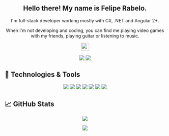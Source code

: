 
<h2 align="center">Hello there! My name is Felipe Rabelo.</h2>
<p align="center">I'm full-stack developer working mostly with C#, .NET and Angular 2+. 
</p>

<p align="center">When I'm not developing and coding, you can find me playing video games with my friends, playing guitar or listening to music.</p> 
</p>

<p align="center"
   <a align=center href="https://www.linkedin.com/in/felipe-rabelo-165543146/"><img src="https://img.shields.io/badge/linkedin-%230077B5.svg?&style=for-the-badge&logo=linkedin&logoColor=white" height=25></a> <p/>
     

<p align="center">
 <img src="https://img.shields.io/badge/Front End-magenta"> 
  <img src="https://img.shields.io/badge/Back End-blue"> 
</p>

## 🔧 Technologies & Tools

<p align="center"> 
  <img src="https://img.shields.io/badge/javascript%20-%23323330.svg?&style=for-the-badge&logo=javascript&logoColor=%23F7DF1E"/>
   <img src="https://img.shields.io/badge/html5%20-%23E34F26.svg?&style=for-the-badge&logo=html5&logoColor=white"/> 
  <img src="https://img.shields.io/badge/css3%20-%231572B6.svg?&style=for-the-badge&logo=css3&logoColor=white"/> 
   <img src="https://img.shields.io/badge/c#%20-%231572B6.svg?&style=for-the-badge&logo=c#&logoColor=white"/>
   <img src="https://img.shields.io/badge/.net#%20-%231572B6.svg?&style=for-the-badge&logo=.net&logoColor=white"/>
  <img src="https://img.shields.io/badge/git%20-%23F05033.svg?&style=for-the-badge&logo=git&logoColor=white"/>
  <img src="https://img.shields.io/badge/github%20-%23121011.svg?&style=for-the-badge&logo=github&logoColor=white"/>
</p>

## &#x1f4c8; GitHub Stats
<p align=center>  
  <img align=center src="https://github-readme-stats.vercel.app/api?username=fehrabelo&show_icons=true&theme=dark">
</p>

<p align=center>
<img align="center" src="https://github-readme-stats.vercel.app/api?username=fehrabelo&show_icons=true&theme=dark">
</p>
